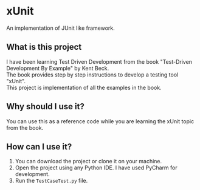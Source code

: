 # xUnit
An implementation of JUnit like framework.

## What is this project
I have been learning Test Driven Development from the book "Test-Driven Development By Example" by Kent Beck.<br>
The book provides step by step instructions to develop a testing tool "xUnit".</br>
This project is implementation of all the examples in the book.

## Why should I use it?
You can use this as a reference code while you are learning the xUnit topic from the book.

## How can I use it?
1. You can download the project or clone it on your machine.
2. Open the project using any Python IDE.
I have used PyCharm for development.
3. Run the `TestCaseTest.py` file.

